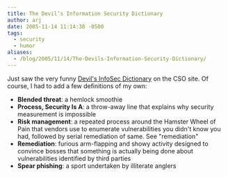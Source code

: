 ```yaml
---
title: The Devil’s Information Security Dictionary
author: arj
date: 2005-11-14 11:14:38 -0500
tags: 
  - security
  - humor
aliases:
  - /blog/2005/11/14/The-Devils-Information-Security-Dictionary/
---
```

Just saw the very funny [Devil's InfoSec Dictionary](http://www.csoonline.com/read/080105/debrief.html) on the CSO site. Of course, I had to add a few definitions of my own:

* __Blended threat__: a hemlock smoothie
* __Process, Security Is A__: a throw-away line that explains why security measurement is impossible
* __Risk management__: a repeated process around the Hamster Wheel of Pain that vendors use to enumerate vulnerabilities you didn't know you had, followed by serial remediation of same. See "remediation"
* __Remediation__: furious arm-flapping and showy activity designed to convince bosses that something is actually being done about vulnerabilities identified by third parties 
* __Spear phishing__: a sport undertaken by illiterate anglers

&nbsp;